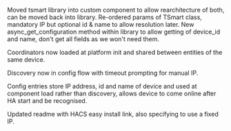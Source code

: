 Moved tsmart library into custom component to allow rearchitecture of both, can be moved back into library.
Re-ordered params of TSmart class, mandatory IP but optional id & name to allow resolution later.
New async_get_configuration method within library to allow getting of device_id and name, don't get all fields as we won't need them.

Coordinators now loaded at platform init and shared between entities of the same device.

Discovery now in config flow with timeout prompting for manual IP.

Config entries store IP address, id and name of device and used at component load rather than discovery, allows device to come online after HA start and be recognised.

Updated readme with HACS easy install link, also specifying to use a fixed IP.
